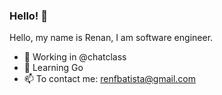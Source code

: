 ### Hello! 👋
<!--
**RenanBatista/RenanBatista** is a ✨ _special_ ✨ repository because its `README.md` (this file) appears on your GitHub profile.

Here are some ideas to get you started:
-->
 Hello, my name is Renan, I am software engineer. 

- :construction_worker: Working in @chatclass
- 🌱 Learning Go
- 📫 To contact me: renfbatista@gmail.com

<!--
![Top Langs](https://github-readme-stats.vercel.app/api/top-langs/?username=RenanBatista&theme=buefy)

